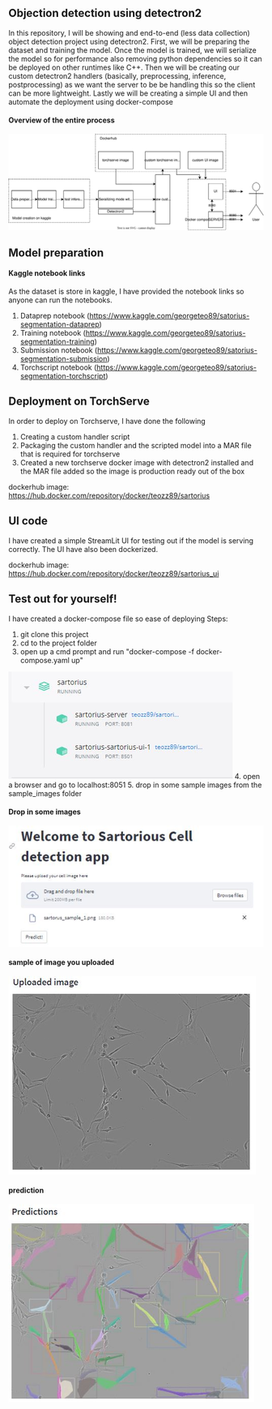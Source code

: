 ## Objection detection using detectron2
In this repository, I will be showing and end-to-end (less data collection) object detection project using detectron2. First, we will be preparing the dataset and training the model. Once the model is trained, we will serialize the model so for performance also removing python dependencies so it can be deployed on other runtimes like C++. Then we will be creating our custom detectron2 handlers (basically, preprocessing, inference, postprocessing) as we want the server to be be handling this so the client can be more lightweight. Lastly we will be creating a simple UI and then automate the deployment using docker-compose

#### Overview of the entire process
<img src="/assets/overview.svg">


## Model preparation
#### Kaggle notebook links
As the dataset is store in kaggle, I have provided the notebook links so anyone can run the notebooks. 

1. Dataprep notebook (https://www.kaggle.com/georgeteo89/satorius-segmentation-dataprep) 
2. Training notebook (https://www.kaggle.com/georgeteo89/satorius-segmentation-training)
3. Submission notebook (https://www.kaggle.com/georgeteo89/satorius-segmentation-submission)
4. Torchscript notebook (https://www.kaggle.com/georgeteo89/satorius-segmentation-torchscript)


## Deployment on TorchServe
In order to deploy on Torchserve, I have done the following 
1. Creating a custom handler script 
2. Packaging the custom handler and the scripted model into a MAR file that is required for torchserve
3. Created a new torchserve docker image with detectron2 installed and the MAR file added so the image is production ready out of the box

dockerhub image: https://hub.docker.com/repository/docker/teozz89/sartorius

## UI code
I have created a simple StreamLit UI for testing out if the model is serving correctly. The UI have also been dockerized.

dockerhub image: https://hub.docker.com/repository/docker/teozz89/sartorius_ui


## Test out for yourself!
I have created a docker-compose file so ease of deploying
Steps:
1. git clone this project
2. cd to the project folder 
3. open up a cmd prompt and run "docker-compose -f docker-compose.yaml up"
<img src="/assets/docker_desktop.jpg">
4. open a browser and go to localhost:8051
5. drop in some sample images from the sample_images folder

#### Drop in some images
<img src="/assets/drag_drop.JPG">

#### sample of image you uploaded
<img src="/assets/uploaded_image.JPG">

#### prediction
<img src="/assets/predictions.JPG">
